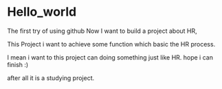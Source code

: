 # Hello_world
The first try of using github Now I want to build a project about HR,

This Project i want to achieve some function which basic the HR process.

I mean i want to this project can doing something just like HR. hope i can finish :)

after all it is a studying project. 

